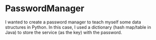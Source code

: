 # PasswordManager
 I wanted to create a password manager to teach myself some data structures in Python.  In this case, I used a dictionary (hash map/table in Java) to store the service (as the key) with the password.
